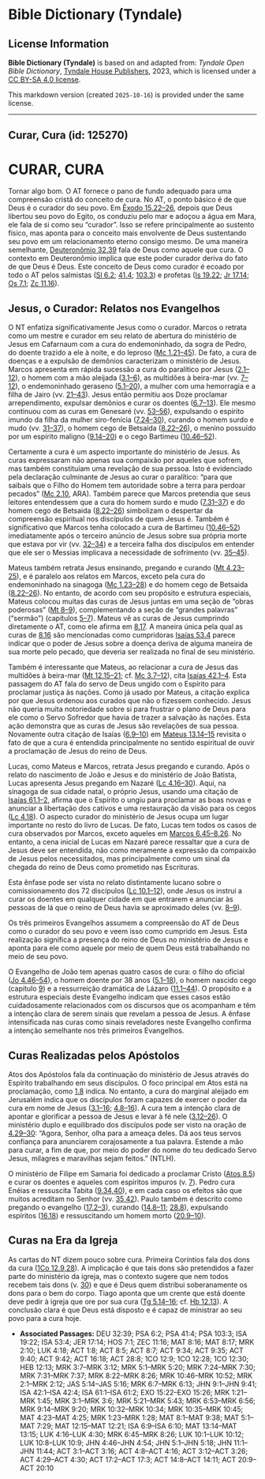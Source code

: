 # Bible Dictionary (Tyndale)

## License Information

**Bible Dictionary (Tyndale)** is based on and adapted from: _Tyndale Open Bible Dictionary_, [Tyndale House Publishers](https://tyndaleopenresources.com/), 2023, which is licensed under a [CC BY-SA 4.0 license](https://creativecommons.org/licenses/by-sa/4.0/legalcode.en).

This markdown version (created `2025-10-16`) is provided under the same license.



--------------------------------

## Curar, Cura (id: 125270)

CURAR, CURA
===========

Tornar algo bom. O AT fornece o pano de fundo adequado para uma compreensão cristã do conceito de cura. No AT, o ponto básico é de que Deus é o curador do seu povo. Em [Êxodo 15\.22–26](https://ref.ly/Exod15:22-Exod15:26), depois que Deus libertou seu povo do Egito, os conduziu pelo mar e adoçou a água em Mara, ele fala de si como seu “curador”. Isso se refere principalmente ao sustento físico, mas aponta para o conceito mais envolvente de Deus sustentando seu povo em um relacionamento eterno consigo mesmo. De uma maneira semelhante, [Deuteronômio 32\.39](https://ref.ly/Deut32:39) fala de Deus como aquele que cura. O contexto em Deuteronômio implica que este poder curador deriva do fato de que Deus é Deus. Este conceito de Deus como curador é ecoado por todo o AT pelos salmistas ([Sl 6\.2](https://ref.ly/Ps6:2); [41\.4](https://ref.ly/Ps41:4); [103\.3](https://ref.ly/Ps103:3)) e profetas ([Is 19\.22](https://ref.ly/Isa19:22); [Jr 17\.14](https://ref.ly/Jer17:14); [Os 7\.1](https://ref.ly/Hos7:1); [Zc 11\.16](https://ref.ly/Zech11:16)).

Jesus, o Curador: Relatos nos Evangelhos
----------------------------------------

O NT enfatiza significativamente Jesus como o curador. Marcos o retrata como um mestre e curador em seu relato de abertura do ministério de Jesus em Cafarnaum com a cura do endemoninhado, da sogra de Pedro, do doente trazido a ele à noite, e do leproso ([Mc 1\.21–45](https://ref.ly/Mark1:21-Mark1:45)). De fato, a cura de doenças e a expulsão de demônios caracterizam o ministério de Jesus. Marcos apresenta em rápida sucessão a cura do paralítico por Jesus ([2\.1–12](https://ref.ly/Mark2:1-Mark2:12)), o homem com a mão aleijada ([3\.1–6](https://ref.ly/Mark3:1-Mark3:6)), as multidões à beira\-mar (vv. [7–12](https://ref.ly/Mark3:7-Mark3:12)), o endemoninhado geraseno ([5\.1–20](https://ref.ly/Mark5:1-Mark5:20)), a mulher com uma hemorragia e a filha de Jairo (vv. [21–43](https://ref.ly/Mark5:21-Mark5:43)). Jesus então permitiu aos Doze proclamar arrependimento, expulsar demônios e curar os doentes ([6\.7–13](https://ref.ly/Mark6:7-Mark6:13)). Ele mesmo continuou com as curas em Genesaré (vv. [53–56](https://ref.ly/Mark6:53-Mark6:56)), expulsando o espírito imundo da filha da mulher siro\-fenícia ([7\.24–30](https://ref.ly/Mark7:24-Mark7:30)), curando o homem surdo e mudo (vv. [31–37](https://ref.ly/Mark7:31-Mark7:37)), o homem cego de Betsaida ([8\.22–26](https://ref.ly/Mark8:22-Mark8:26)), o menino possuído por um espírito maligno ([9\.14–20](https://ref.ly/Mark9:14-Mark9:20)) e o cego Bartimeu ([10\.46–52](https://ref.ly/Mark10:46-Mark10:52)).

Certamente a cura é um aspecto importante do ministério de Jesus. As curas expressaram não apenas sua compaixão por aqueles que sofrem, mas também constituíam uma revelação de sua pessoa. Isto é evidenciado pela declaração culminante de Jesus ao curar o paralítico: “para que saibais que o Filho do Homem tem autoridade sobre a terra para perdoar pecados” ([Mc 2\.10](https://ref.ly/Mark2:10), ARA). Também parece que Marcos pretendia que seus leitores entendessem que a cura do homem surdo e mudo ([7\.31–37](https://ref.ly/Mark7:31-Mark7:37)) e do homem cego de Betsaida ([8\.22–26](https://ref.ly/Mark8:22-Mark8:26)) simbolizam o despertar da compreensão espiritual nos discípulos de quem Jesus é. Também é significativo que Marcos tenha colocado a cura de Bartimeu ([10\.46–52](https://ref.ly/Mark10:46-Mark10:52)) imediatamente após o terceiro anúncio de Jesus sobre sua própria morte que estava por vir (vv. [32–34](https://ref.ly/Mark10:32-Mark10:34)) e a terceira falha dos discípulos em entender que ele ser o Messias implicava a necessidade de sofrimento (vv. [35–45](https://ref.ly/Mark10:35-Mark10:45)).

Mateus também retrata Jesus ensinando, pregando e curando ([Mt 4\.23–25](https://ref.ly/Matt4:23-Matt4:25)), e é paralelo aos relatos em Marcos, exceto pela cura do endemoninhado na sinagoga ([Mc 1\.23–28](https://ref.ly/Mark1:23-Mark1:28)) e do homem cego de Betsaida ([8\.22–26](https://ref.ly/Mark8:22-Mark8:26)). No entanto, de acordo com seu propósito e estrutura especiais, Mateus colocou muitas das curas de Jesus juntas em uma seção de “obras poderosas” ([Mt 8–9](https://ref.ly/Matt8:1-Matt9:38)), complementando a seção de “grandes palavras” (“sermão”) (capítulos [5–7](https://ref.ly/Matt5:1-Matt7:29)). Mateus vê as curas de Jesus cumprindo diretamente o AT, como ele afirma em [8\.17](https://ref.ly/Matt8:17). A maneira única pela qual as curas de [8\.16](https://ref.ly/Matt8:16) são mencionadas como cumpridoras [Isaías 53\.4](https://ref.ly/Isa53:4) parece indicar que o poder de Jesus sobre a doença deriva de alguma maneira de sua morte pelo pecado, que deveria ser realizada no final de seu ministério.

Também é interessante que Mateus, ao relacionar a cura de Jesus das multidões à beira\-mar ([Mt 12\.15–21](https://ref.ly/Matt12:15-Matt12:21); cf. [Mc 3\.7–12](https://ref.ly/Mark3:7-Mark3:12)), cita [Isaías 42\.1–4](https://ref.ly/Isa42:1-Isa42:4). Esta passagem do AT fala do servo de Deus ungido com o Espírito para proclamar justiça às nações. Como já usado por Mateus, a citação explica por que Jesus ordenou aos curados que não o fizessem conhecido. Jesus não queria muita notoriedade sobre si para frustrar o plano de Deus para ele como o Servo Sofredor que havia de trazer a salvação às nações. Esta ação demonstra que as curas de Jesus são revelações de sua pessoa. Novamente outra citação de Isaías ([6\.9–10](https://ref.ly/Isa6:9-Isa6:10)) em [Mateus 13\.14–15](https://ref.ly/Matt13:14-Matt13:15) revisita o fato de que a cura é entendida principalmente no sentido espiritual de ouvir a proclamação de Jesus do reino de Deus.

Lucas, como Mateus e Marcos, retrata Jesus pregando e curando. Após o relato do nascimento de João e Jesus e do ministério de João Batista, Lucas apresenta Jesus pregando em Nazaré ([Lc 4\.16–30](https://ref.ly/Luke4:16-Luke4:30)). Aqui, na sinagoga de sua cidade natal, o próprio Jesus, usando uma citação de [Isaías 61\.1–2](https://ref.ly/Isa61:1-Isa61:2), afirma que o Espírito o ungiu para proclamar as boas novas e anunciar a libertação dos cativos e uma restauração da visão para os cegos ([Lc 4\.18](https://ref.ly/Luke4:18)). O aspecto curador do ministério de Jesus ocupa um lugar importante no resto do livro de Lucas. De fato, Lucas tem todos os casos de cura observados por Marcos, exceto aqueles em [Marcos 6\.45–8\.26](https://ref.ly/Mark6:45-Mark8:26). No entanto, a cena inicial de Lucas em Nazaré parece ressaltar que a cura de Jesus deve ser entendida, não como meramente a expressão da compaixão de Jesus pelos necessitados, mas principalmente como um sinal da chegada do reino de Deus como prometido nas Escrituras.

Esta ênfase pode ser vista no relato distintamente lucano sobre o comissionamento dos 72 discípulos ([Lc 10\.1–12](https://ref.ly/Luke10:1-Luke10:12)), onde Jesus os instrui a curar os doentes em qualquer cidade em que entrarem e anunciar às pessoas de lá que o reino de Deus havia se aproximado deles (vv. [8–9](https://ref.ly/Luke10:8-Luke10:9)).

Os três primeiros Evangelhos assumem a compreensão do AT de Deus como o curador do seu povo e veem isso como cumprido em Jesus. Esta realização significa a presença do reino de Deus no ministério de Jesus e aponta para ele como aquele por meio de quem Deus está trabalhando no meio de seu povo.

O Evangelho de João tem apenas quatro casos de cura: o filho do oficial ([Jo 4\.46–54](https://ref.ly/John4:46-John4:54)), o homem doente por 38 anos ([5\.1–18](https://ref.ly/John5:1-John5:18)), o homem nascido cego (capítulo [9](https://ref.ly/John9:1-John9:41)) e a ressurreição dramática de Lázaro ([11\.1–44](https://ref.ly/John11:1-John11:44)). O propósito e a estrutura especiais deste Evangelho indicam que esses casos estão cuidadosamente relacionados com os discursos que os acompanham e têm a intenção clara de serem sinais que revelam a pessoa de Jesus. A ênfase intensificada nas curas como sinais reveladores neste Evangelho confirma a intenção semelhante nos três primeiros Evangelhos.

Curas Realizadas pelos Apóstolos
--------------------------------

Atos dos Apóstolos fala da continuação do ministério de Jesus através do Espírito trabalhando em seus discípulos. O foco principal em Atos está na proclamação, como [1\.8](https://ref.ly/Acts1:8) indica. No entanto, a cura do marginal aleijado em Jerusalém indica que os discípulos foram capazes de exercer o poder da cura em nome de Jesus ([3\.1–16](https://ref.ly/Acts3:1-Acts3:16); [4\.8–16](https://ref.ly/Acts4:8-Acts4:16)). A cura tem a intenção clara de apontar e glorificar a pessoa de Jesus e levar à fé nele ([3\.12–26](https://ref.ly/Acts3:12-Acts3:26)). O ministério duplo e equilibrado dos discípulos pode ser visto na oração de [4\.29–30](https://ref.ly/Acts4:29-Acts4:30): “Agora, Senhor, olha para a ameaça deles. Dá aos teus servos confiança para anunciarem corajosamente a tua palavra. Estende a mão para curar, a fim de que, por meio do poder do nome do teu dedicado Servo Jesus, milagres e maravilhas sejam feitos.” (NTLH).

O ministério de Filipe em Samaria foi dedicado a proclamar Cristo ([Atos 8\.5](https://ref.ly/Acts8:5)) e curar os doentes e aqueles com espíritos impuros (v. [7](https://ref.ly/Acts8:7)). Pedro cura Enéias e ressuscita Tabita ([9\.34,40](https://ref.ly/Acts9:34)), e em cada caso os efeitos são que muitos acreditam no Senhor (vv. [35,42](https://ref.ly/Acts9:35)). Paulo também é descrito como pregando o evangelho ([17\.2–3](https://ref.ly/Acts17:2-Acts17:3)), curando ([14\.8–11](https://ref.ly/Acts14:8-Acts14:11); [28\.8](https://ref.ly/Acts28:8)), expulsando espíritos ([16\.18](https://ref.ly/Acts16:18)) e ressuscitando um homem morto ([20\.9–10](https://ref.ly/Acts20:9-Acts20:10)).

Curas na Era da Igreja
----------------------

As cartas do NT dizem pouco sobre cura. Primeira Coríntios fala dos dons da cura ([1Co 12\.9,28](https://ref.ly/1Cor12:9)). A implicação é que tais dons são pretendidos a fazer parte do ministério da igreja, mas o contexto sugere que nem todos recebem tais dons (v. [30](https://ref.ly/1Cor12:30)) e que é Deus quem distribui soberanamente os dons para o bem do corpo. Tiago aponta que um crente que está doente deve pedir à igreja que ore por sua cura ([Tg 5\.14–16](https://ref.ly/Jas5:14-Jas5:16); cf. [Hb 12\.13](https://ref.ly/Heb12:13)). A conclusão clara é que Deus está disposto e é capaz de ministrar ao seu povo para a cura hoje.

* **Associated Passages:** DEU 32:39; PSA 6:2; PSA 41:4; PSA 103:3; ISA 19:22; ISA 53:4; JER 17:14; HOS 7:1; ZEC 11:16; MAT 8:16; MAT 8:17; MRK 2:10; LUK 4:18; ACT 1:8; ACT 8:5; ACT 8:7; ACT 9:34; ACT 9:35; ACT 9:40; ACT 9:42; ACT 16:18; ACT 28:8; 1CO 12:9; 1CO 12:28; 1CO 12:30; HEB 12:13; MRK 3:7–MRK 3:12; MRK 5:1–MRK 5:20; MRK 7:24–MRK 7:30; MRK 7:31–MRK 7:37; MRK 8:22–MRK 8:26; MRK 10:46–MRK 10:52; MRK 2:1–MRK 2:12; JAS 5:14–JAS 5:16; MRK 6:7–MRK 6:13; JHN 9:1–JHN 9:41; ISA 42:1–ISA 42:4; ISA 61:1–ISA 61:2; EXO 15:22–EXO 15:26; MRK 1:21–MRK 1:45; MRK 3:1–MRK 3:6; MRK 5:21–MRK 5:43; MRK 6:53–MRK 6:56; MRK 9:14–MRK 9:20; MRK 10:32–MRK 10:34; MRK 10:35–MRK 10:45; MAT 4:23–MAT 4:25; MRK 1:23–MRK 1:28; MAT 8:1–MAT 9:38; MAT 5:1–MAT 7:29; MAT 12:15–MAT 12:21; ISA 6:9–ISA 6:10; MAT 13:14–MAT 13:15; LUK 4:16–LUK 4:30; MRK 6:45–MRK 8:26; LUK 10:1–LUK 10:12; LUK 10:8–LUK 10:9; JHN 4:46–JHN 4:54; JHN 5:1–JHN 5:18; JHN 11:1–JHN 11:44; ACT 3:1–ACT 3:16; ACT 4:8–ACT 4:16; ACT 3:12–ACT 3:26; ACT 4:29–ACT 4:30; ACT 17:2–ACT 17:3; ACT 14:8–ACT 14:11; ACT 20:9–ACT 20:10

